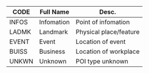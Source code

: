 |  CODE    | Full Name   | Desc.                  |
| -------- | ----------- | ---------------------- |
| INFOS    | Infomation  | Point of infomation    |
| LADMK    | Landmark    | Physical place/feature |
| EVENT    | Event       | Location of event      |
| BUISS    | Business    | Location of workplace  |
| UNKWN    | Unknown     | POI type unknown       |

